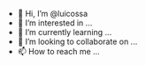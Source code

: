 - 👋 Hi, I’m @luicossa
- 👀 I’m interested in ...
- 🌱 I’m currently learning ...
- 💞️ I’m looking to collaborate on ...
- 📫 How to reach me ...

<!---
luicossa/luicossa is a ✨ special ✨ repository because its `README.md` (this file) appears on your GitHub profile.
You can click the Preview link to take a look at your changes.
--->
